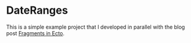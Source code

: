 # DateRanges

This is a simple example project that I developed in parallel with the blog post [Fragments in Ecto](http://learningelixir.joekain.com/fragments-in-ecto/).
